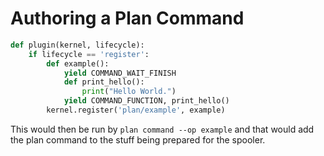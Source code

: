 # Authoring a Plan Command
```python
def plugin(kernel, lifecycle):
    if lifecycle == 'register':
        def example():
            yield COMMAND_WAIT_FINISH
            def print_hello():
                print("Hello World.")
            yield COMMAND_FUNCTION, print_hello()
        kernel.register('plan/example', example)
```

This would then be run by `plan command --op example` and that would add the plan command to the stuff being prepared for the spooler.